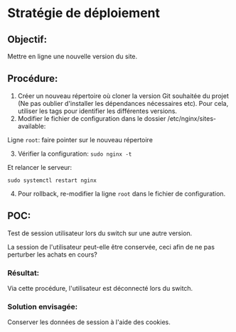 # Stratégie de déploiement

## Objectif:

Mettre en ligne une nouvelle version du site.

## Procédure:

1. Créer un nouveau répertoire où cloner la version Git souhaitée du projet (Ne pas oublier d'installer les dépendances nécessaires etc). Pour cela, utiliser les tags pour identifier les différentes versions.
2. Modifier le fichier de configuration dans le dossier /etc/nginx/sites-available:

  Ligne `root`: faire pointer sur le nouveau répertoire

3. Vérifier la configuration: 
`sudo nginx -t`

  Et relancer le serveur:

`sudo systemctl restart nginx`

4. Pour rollback, re-modifier la ligne `root` dans le fichier de configuration.


## POC:

Test de session utilisateur lors du switch sur une autre version.

La session de l'utilisateur peut-elle être conservée, ceci afin de ne pas perturber les achats en cours?

### Résultat: 
Via cette procédure, l'utilisateur est déconnecté lors du switch.

### Solution envisagée:
Conserver les données de session à l'aide des cookies.